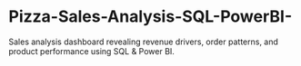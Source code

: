 # Pizza-Sales-Analysis-SQL-PowerBI-
Sales analysis dashboard revealing revenue drivers, order patterns, and product performance using SQL &amp; Power BI.
